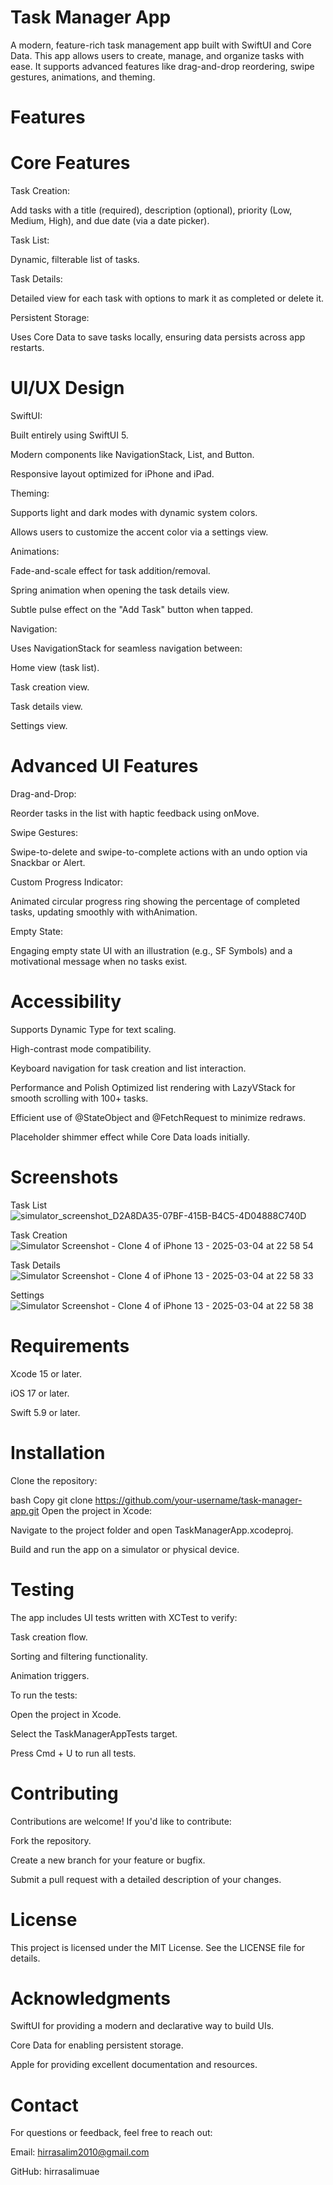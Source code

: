 # Task Manager App
A modern, feature-rich task management app built with SwiftUI and Core Data. This app allows users to create, manage, and organize tasks with ease. It supports advanced features like drag-and-drop reordering, swipe gestures, animations, and theming.

# Features
# Core Features
Task Creation:

Add tasks with a title (required), description (optional), priority (Low, Medium, High), and due date (via a date picker).

Task List:

Dynamic, filterable list of tasks.


Task Details:

Detailed view for each task with options to mark it as completed or delete it.

Persistent Storage:

Uses Core Data to save tasks locally, ensuring data persists across app restarts.

# UI/UX Design
SwiftUI:

Built entirely using SwiftUI 5.

Modern components like NavigationStack, List, and Button.

Responsive layout optimized for iPhone and iPad.

Theming:

Supports light and dark modes with dynamic system colors.

Allows users to customize the accent color via a settings view.

Animations:

Fade-and-scale effect for task addition/removal.

Spring animation when opening the task details view.

Subtle pulse effect on the "Add Task" button when tapped.

Navigation:

Uses NavigationStack for seamless navigation between:

Home view (task list).

Task creation view.

Task details view.

Settings view.

# Advanced UI Features
Drag-and-Drop:

Reorder tasks in the list with haptic feedback using onMove.

Swipe Gestures:

Swipe-to-delete and swipe-to-complete actions with an undo option via Snackbar or Alert.

Custom Progress Indicator:

Animated circular progress ring showing the percentage of completed tasks, updating smoothly with withAnimation.

Empty State:

Engaging empty state UI with an illustration (e.g., SF Symbols) and a motivational message when no tasks exist.

# Accessibility

Supports Dynamic Type for text scaling.

High-contrast mode compatibility.

Keyboard navigation for task creation and list interaction.

Performance and Polish
Optimized list rendering with LazyVStack for smooth scrolling with 100+ tasks.

Efficient use of @StateObject and @FetchRequest to minimize redraws.

Placeholder shimmer effect while Core Data loads initially.

# Screenshots
Task List
![simulator_screenshot_D2A8DA35-07BF-415B-B4C5-4D04888C740D](https://github.com/user-attachments/assets/23fe7374-bcd8-4c1a-98bc-dead761bc780)

Task Creation	
![Simulator Screenshot - Clone 4 of iPhone 13 - 2025-03-04 at 22 58 54](https://github.com/user-attachments/assets/69acf418-a01a-4767-987d-48d022727f76)

Task Details	
![Simulator Screenshot - Clone 4 of iPhone 13 - 2025-03-04 at 22 58 33](https://github.com/user-attachments/assets/7ca532d8-ba3e-495c-bbe4-83c0b675e9b7)

Settings
![Simulator Screenshot - Clone 4 of iPhone 13 - 2025-03-04 at 22 58 38](https://github.com/user-attachments/assets/4edd80db-5a91-438f-a79e-3c9c15575f41)


# Requirements
Xcode 15 or later.

iOS 17 or later.

Swift 5.9 or later.

# Installation
Clone the repository:

bash
Copy
git clone https://github.com/your-username/task-manager-app.git
Open the project in Xcode:

Navigate to the project folder and open TaskManagerApp.xcodeproj.

Build and run the app on a simulator or physical device.

# Testing
The app includes UI tests written with XCTest to verify:

Task creation flow.

Sorting and filtering functionality.

Animation triggers.

To run the tests:

Open the project in Xcode.

Select the TaskManagerAppTests target.

Press Cmd + U to run all tests.

# Contributing
Contributions are welcome! If you'd like to contribute:

Fork the repository.

Create a new branch for your feature or bugfix.

Submit a pull request with a detailed description of your changes.

# License
This project is licensed under the MIT License. See the LICENSE file for details.

#  Acknowledgments
SwiftUI for providing a modern and declarative way to build UIs.

Core Data for enabling persistent storage.

Apple for providing excellent documentation and resources.

# Contact
For questions or feedback, feel free to reach out:

Email: hirrasalim2010@gmail.com

GitHub: hirrasalimuae
